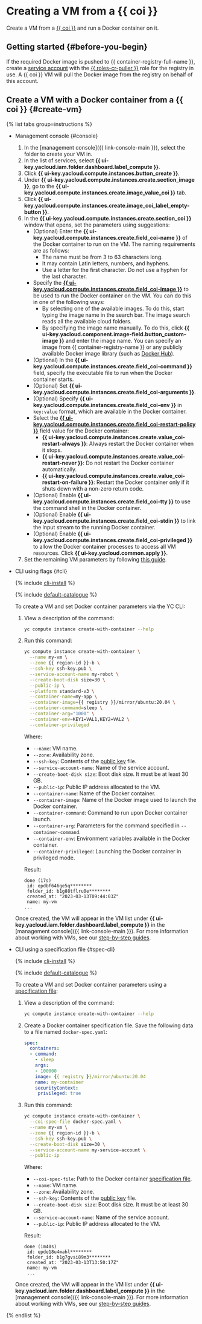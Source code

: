 # Creating a VM from a {{ coi }}

Create a VM from a [{{ coi }}](../concepts/index.md) and run a Docker container on it.

## Getting started {#before-you-begin}

If the required Docker image is pushed to {{ container-registry-full-name }}, create a [service account](../../iam/operations/sa/create.md) with the [{{ roles-cr-puller }}](../../container-registry/security/index.md#choosing-roles) role for the registry in use. A {{ coi }} VM will pull the Docker image from the registry on behalf of this account.

## Create a VM with a Docker container from a {{ coi }} {#create-vm}

{% list tabs group=instructions %}


- Management console {#console}

   1. In the [management console]({{ link-console-main }}), select the folder to create your VM in.
   1. In the list of services, select **{{ ui-key.yacloud.iam.folder.dashboard.label_compute }}**.
   1. Click **{{ ui-key.yacloud.compute.instances.button_create }}**.
   1. Under **{{ ui-key.yacloud.compute.instances.create.section_image }}**, go to the **{{ ui-key.yacloud.compute.instances.create.image_value_coi }}** tab.
   1. Click **{{ ui-key.yacloud.compute.instances.create.image_coi_label_empty-button }}**.
   1. In the **{{ ui-key.yacloud.compute.instances.create.section_coi }}** window that opens, set the parameters using suggestions:
      * (Optional) Enter the **{{ ui-key.yacloud.compute.instances.create.field_coi-name }}** of the Docker container to run on the VM. The naming requirements are as follows:
         * The name must be from 3 to 63 characters long.
         * It may contain Latin letters, numbers, and hyphens.
         * Use a letter for the first character. Do not use a hyphen for the last character.
      * Specify the [**{{ ui-key.yacloud.compute.instances.create.field_coi-image }}**](../concepts/docker-image.md) to be used to run the Docker container on the VM. You can do this in one of the following ways:
         * By selecting one of the available images. To do this, start typing the image name in the search bar. The image search reads all the available cloud folders.
         * By specifying the image name manually. To do this, click **{{ ui-key.yacloud.component.image-field.button_custom-image }}** and enter the image name. You can specify an image from {{ container-registry-name }} or any publicly available Docker image library (such as [Docker Hub](https://hub.docker.com)).
      * (Optional) In the **{{ ui-key.yacloud.compute.instances.create.field_coi-command }}** field, specify the executable file to run when the Docker container starts.
      * (Optional) Set **{{ ui-key.yacloud.compute.instances.create.field_coi-arguments }}**.
      * (Optional) Specify **{{ ui-key.yacloud.compute.instances.create.field_coi-env }}** in `key:value` format, which are available in the Docker container.
      * Select the [**{{ ui-key.yacloud.compute.instances.create.field_coi-restart-policy }}**](../concepts/restart-policy.md) field value for the Docker container:
         * **{{ ui-key.yacloud.compute.instances.create.value_coi-restart-always }}**: Always restart the Docker container when it stops.
         * **{{ ui-key.yacloud.compute.instances.create.value_coi-restart-never }}**: Do not restart the Docker container automatically.
         * **{{ ui-key.yacloud.compute.instances.create.value_coi-restart-on-failure }}**: Restart the Docker container only if it shuts down with a non-zero return code.
      * (Optional) Enable **{{ ui-key.yacloud.compute.instances.create.field_coi-tty }}** to use the command shell in the Docker container.
      * (Optional) Enable **{{ ui-key.yacloud.compute.instances.create.field_coi-stdin }}** to link the input stream to the running Docker container.
      * (Optional) Enable **{{ ui-key.yacloud.compute.instances.create.field_coi-privileged }}** to allow the Docker container processes to access all VM resources.
         Click **{{ ui-key.yacloud.common.apply }}**.
   1. Set the remaining VM parameters by following [this guide](../../compute/operations/vm-create/create-linux-vm.md).


- CLI using flags {#cli}

   {% include [cli-install](../../_includes/cli-install.md) %}

   {% include [default-catalogue](../../_includes/default-catalogue.md) %}

   To create a VM and set Docker container parameters via the YC CLI:
   1. View a description of the command:

      ```bash
      yc compute instance create-with-container --help
      ```

   1. Run this command:

      ```bash
      yc compute instance create-with-container \
        --name my-vm \
        --zone {{ region-id }}-b \
        --ssh-key ssh-key.pub \
        --service-account-name my-robot \
        --create-boot-disk size=30 \
        --public-ip \
        --platform standard-v3 \
        --container-name=my-app \
        --container-image={{ registry }}/mirror/ubuntu:20.04 \
        --container-command=sleep \
        --container-arg="1000" \
        --container-env=KEY1=VAL1,KEY2=VAL2 \
        --container-privileged
      ```

      Where:
      * `--name`: VM name.
      * `--zone`: Availability zone.
      * `--ssh-key`: Contents of the [public key](../../compute/operations/vm-connect/ssh.md#creating-ssh-keys) file.
      * `--service-account-name`: Name of the service account.
      * `--create-boot-disk size`: Boot disk size. It must be at least 30 GB.
      * `--public-ip`: Public IP address allocated to the VM.
      * `--container-name`: Name of the Docker container.
      * `--container-image`: Name of the Docker image used to launch the Docker container.
      * `--container-command`: Command to run upon Docker container launch.
      * `--container-arg`: Parameters for the command specified in `--container-command`.
      * `--container-env`: Environment variables available in the Docker container.
      * `--container-privileged`: Launching the Docker container in privileged mode.

      Result:

      ```text
      done (17s)
       id: epdbf646ge5q********
       folder_id: b1g88tflru0e********
       created_at: "2023-03-13T09:44:03Z"
       name: my-vm
      ...
      ```

   Once created, the VM will appear in the VM list under **{{ ui-key.yacloud.iam.folder.dashboard.label_compute }}** in the [management console]({{ link-console-main }}). For more information about working with VMs, see our [step-by-step guides](../../compute/operations/index.md).

- CLI using a specification file {#spec-cli}

   {% include [cli-install](../../_includes/cli-install.md) %}

   {% include [default-catalogue](../../_includes/default-catalogue.md) %}

   To create a VM and set Docker container parameters using a [specification file](../concepts/coi-specifications.md#coi-spec):
   1. View a description of the command:

      ```bash
      yc compute instance create-with-container --help
      ```

   1. Create a Docker container specification file. Save the following data to a file named `docker-spec.yaml`:

      ```yaml
      spec:
        containers:
        - command:
          - sleep
          args:
          - 100000
          image: {{ registry }}/mirror/ubuntu:20.04
          name: my-container
          securityContext:
           privileged: true
      ```

   1. Run this command:

      ```bash
      yc compute instance create-with-container \
        --coi-spec-file docker-spec.yaml \
        --name my-vm \
        --zone {{ region-id }}-b \
        --ssh-key ssh-key.pub \
        --create-boot-disk size=30 \
        --service-account-name my-service-account \
        --public-ip
      ```

      Where:
      * `--coi-spec-file`: Path to the Docker container [specification file](../concepts/coi-specifications.md#coi-spec).
      * `--name`: VM name.
      * `--zone`: Availability zone.
      * `--ssh-key`: Contents of the [public key](../../compute/operations/vm-connect/ssh.md#creating-ssh-keys) file.
      * `--create-boot-disk size`: Boot disk size. It must be at least 30 GB.
      * `--service-account-name`: Name of the service account.
      * `--public-ip`: Public IP address allocated to the VM.

      Result:

      ```text
      done (1m40s)
       id: epde18u4mahl********
       folder_id: b1g7gvsi89m3********
       created_at: "2023-03-13T13:50:17Z"
       name: my-vm
       ...
      ```

   Once created, the VM will appear in the VM list under **{{ ui-key.yacloud.iam.folder.dashboard.label_compute }}** in the [management console]({{ link-console-main }}). For more information about working with VMs, see our [step-by-step guides](../../compute/operations/index.md).

{% endlist %}